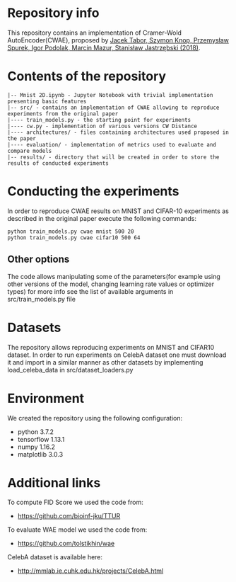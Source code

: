 # Repository info
This repository contains an implementation of Cramer-Wold AutoEncoder(CWAE), proposed by [Jacek Tabor, Szymon Knop, Przemysław Spurek, Igor Podolak, Marcin Mazur, Stanisław Jastrzębski (2018)](https://arxiv.org/abs/1805.09235).

# Contents of the repository
```
|-- Mnist 2D.ipynb - Jupyter Notebook with trivial implementation presenting basic features
|-- src/ - contains an implementation of CWAE allowing to reproduce experiments from the original paper
|---- train_models.py - the starting point for experiments
|---- cw.py - implementation of various versions CW Distance
|---- architectures/ - files containing architectures used proposed in the paper
|---- evaluation/ - implementation of metrics used to evaluate and compare models
|-- results/ - directory that will be created in order to store the results of conducted experiments
```
# Conducting the experiments
In order to reproduce CWAE results on MNIST and CIFAR-10 experiments as described in the original paper execute the following commands:

    python train_models.py cwae mnist 500 20
    python train_models.py cwae cifar10 500 64

## Other options
The code allows manipulating some of the parameters(for example using other versions of the model, changing learning rate values or optimizer types) for more info see the list of available arguments in src/train_models.py file

# Datasets
The repository allows reproducing experiments on MNIST and CIFAR10 dataset. In order to run experiments on CelebA dataset one must download it and import in a similar manner as other datasets by implementing load_celeba_data in src/dataset_loaders.py

# Environment
We created the repository using the following configuration:
- python 3.7.2
- tensorflow 1.13.1
- numpy 1.16.2
- matplotlib 3.0.3

# Additional links
To compute FID Score we used the code from:
- https://github.com/bioinf-jku/TTUR

To evaluate WAE model we used the code from:
- https://github.com/tolstikhin/wae

CelebA dataset is available here:
- http://mmlab.ie.cuhk.edu.hk/projects/CelebA.html
